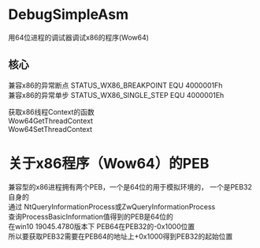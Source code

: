 # DebugSimpleAsm
用64位进程的调试器调试x86的程序(Wow64)</br>
## 核心

兼容x86的异常断点 STATUS_WX86_BREAKPOINT EQU 4000001Fh</br>
兼容x86的异常单步 STATUS_WX86_SINGLE_STEP EQU 4000001Eh</br>

获取x86线程Context的函数</br>
Wow64GetThreadContext</br>
Wow64SetThreadContext</br>

# 关于x86程序（Wow64）的PEB
兼容型的x86进程拥有两个PEB，一个是64位的用于模拟环境的， 一个是PEB32自身的</br>
通过 NtQueryInformationProcess或ZwQueryInformationProcess</br>
查询ProcessBasicInformation值得到的PEB是64位的</br>
在win10 19045.4780版本下 PEB64在PEB32的-0x1000位置</br>
所以要获取PEB32需要在PEB64的地址上+0x1000得到PEB32的起始位置</br>
